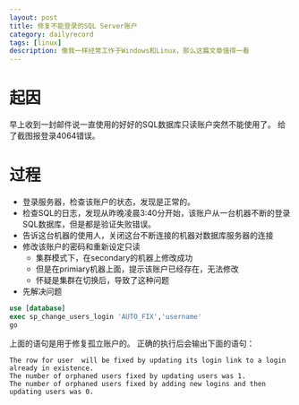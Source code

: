 ```yaml
---
layout: post
title: 修复不能登录的SQL Server账户
category: dailyrecord
tags: [linux]
description: 像我一样经常工作于Windows和Linux，那么这篇文章值得一看
---
```


# 起因

早上收到一封邮件说一直使用的好好的SQL数据库只读账户突然不能使用了。
给了截图报登录4064错误。

# 过程

- 登录服务器，检查该账户的状态，发现是正常的。
- 检查SQL的日志，发现从昨晚凌晨3:40分开始，该账户从一台机器不断的登录SQL数据库，但是都是验证失败错误。
- 告诉这台机器的使用人，关闭这台不断连接的机器对数据库服务器的连接
- 修改该账户的密码和重新设定只读
    - 集群模式下，在secondary的机器上修改成功
    - 但是在primiary机器上面，提示该账户已经存在，无法修改
    - 怀疑是集群在切换后，导致了这种问题
- 先解决问题
```sql
use [database]
exec sp_change_users_login 'AUTO_FIX','username'
go
```
上面的语句是用于修复孤立账户的。
正确的执行后会输出下面的语句：

```
The row for user  will be fixed by updating its login link to a login already in existence.
The number of orphaned users fixed by updating users was 1.
The number of orphaned users fixed by adding new logins and then updating users was 0.
```

